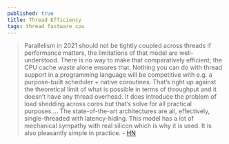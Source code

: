 ```yaml
---
published: true
title: Thread Efficiency
tags: thread fastware cpu
---
```

> Parallelism in 2021 should not be tightly coupled across threads if performance matters, the limitations of that model are well-understood. There is no way to make that comparatively efficient; the CPU cache waste alone ensures that. Nothing you can do with thread support in a programming language will be competitive with e.g. a purpose-built scheduler + native coroutines. That’s right up against the theoretical limit of what is possible in terms of throughput and it doesn’t have any thread overhead. It does introduce the problem of load shedding across cores but that’s solve for all practical purposes.... The state-of-the-art architectures are all, effectively, single-threaded with latency-hiding. This model has a lot of mechanical sympathy with real silicon which is why it is used. It is also pleasantly simple in practice.  - [HN](https://news.ycombinator.com/item?id=26444316)

